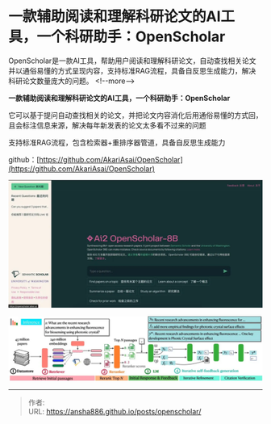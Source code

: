 # 一款辅助阅读和理解科研论文的AI工具，一个科研助手：OpenScholar

OpenScholar是一款AI工具，帮助用户阅读和理解科研论文，自动查找相关论文并以通俗易懂的方式呈现内容，支持标准RAG流程，具备自反思生成能力，解决科研论文数量庞大的问题。
&lt;!--more--&gt;

**一款辅助阅读和理解科研论文的AI工具，一个科研助手：OpenScholar**

它可以基于提问自动查找相关的论文，并把论文内容消化后用通俗易懂的方式回，且会标注信息来源，解决每年新发表的论文太多看不过来的问题

支持标准RAG流程，包含检索器&#43;重排序器管道，具备自反思生成能力

github：[https://github.com/AkariAsai/OpenScholar](https://github.com/AkariAsai/OpenScholar)

![](https://raw.githubusercontent.com/ansha886/blog-images/master/OpenScholar.webp)

![](https://raw.githubusercontent.com/ansha886/blog-images/master/OpenScholar2.webp)


---

> 作者:   
> URL: https://ansha886.github.io/posts/openscholar/  

